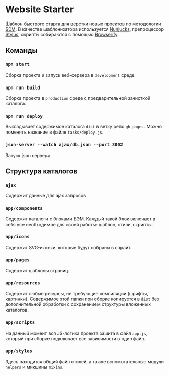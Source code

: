 # Website Starter

Шаблон быстрого старта для верстки новых проектов по методологии [БЭМ](https://ru.bem.info/methodology/). В качестве шаблонизатора используется [Nunjucks](https://mozilla.github.io/nunjucks/), препроцессор [Stylus](http://stylus-lang.com/), скрипты собираются с помощью [Browserify](http://browserify.org/).

## Команды

### `npm start`

Сборка проекта и запуск веб-сервера в `development` среде.

### `npm run build`

Сборка проекта в `production` среде с предварительной зачисткой каталога.

### `npm run deploy`

Выкладывает содержимое каталога `dist` в ветку репо `gh-pages`. Можно поменять название в файле `tasks/deploy.js`.

### `json-server --watch ajax/db.json --port 3002`
Запуск json сервера

## Структура каталогов

### `ajax`

Содержит данные для ajax запросов

### `app/components`

Содержит каталоги с блоками БЭМ. Каждый такой блок включает в себя все необходимое для своей работы: шаблон, стили, скрипты.

### `app/icons`

Содержит SVG-иконки, которые будут собраны в спрайт.

### `app/pages`

Содержит шаблоны страниц.

### `app/resources`

Содержит любые ресурсы, не требующие компиляции (шрифты, картинки). Содержимое этой папки при сборке копируется в `dist` без дополнительной обработки с сохранением структуры вложенных каталогов.

### `app/scripts`

На данный момент вся JS-логика проекта зашита в файл `app.js`, который при сборке подключает все зависимости в один файл.

### `app/styles`

Здесь находится общий файл стилей, а также вспомогательные модули `helpers` и микшины `mixins`.
